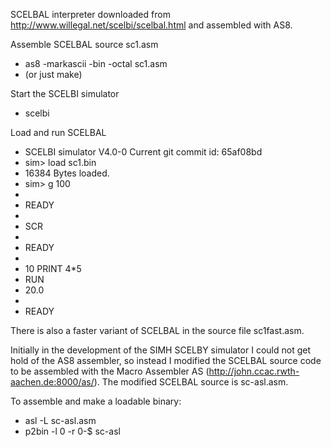 SCELBAL interpreter downloaded from http://www.willegal.net/scelbi/scelbal.html
and assembled with AS8.

Assemble SCELBAL source sc1.asm
* as8 -markascii -bin -octal sc1.asm
* (or just make)

Start the SCELBI simulator
* scelbi

Load and run SCELBAL
* SCELBI simulator V4.0-0 Current        git commit id: 65af08bd
* sim> load sc1.bin
* 16384 Bytes loaded.
* sim> g 100
* 
* READY
* 
* SCR
* 
* READY
* 
* 10 PRINT 4*5
* RUN
*  20.0
* 
* READY

There is also a faster variant of SCELBAL in the source file sc1fast.asm.

Initially in the development of the SIMH SCELBY simulator I could not get hold
of the AS8 assembler, so instead I modified the SCELBAL source code to be assembled
with the Macro Assembler AS (http://john.ccac.rwth-aachen.de:8000/as/).
The modified SCELBAL source is sc-asl.asm.

To assemble and make a loadable binary:
* asl -L sc-asl.asm
* p2bin -l 0 -r 0-\$ sc-asl
